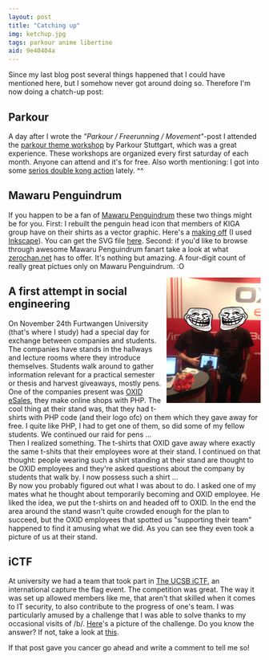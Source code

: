 ```yaml
---
layout: post
title: "Catching up"
img: ketchup.jpg
tags: parkour anime libertine
aid: 9e40404a
---
```


Since my last blog post several things happened that I could have mentioned here, but I somehow never got around doing so. Therefore I'm now doing a chatch-up post:

## Parkour
A day after I wrote the *"Parkour / Freerunning / Movement"*-post I attended the [parkour theme workshop](http://www.parkour-stuttgart.de/training/themenworkshop) by Parkour Stuttgart, which was a great experience. These workshops are organized every first saturday of each month. Anyone can attend and it's for free. Also worth mentioning: I got into some [serios double kong action](/assets/img/blog/doublekong.png) lately. ^^

## Mawaru Penguindrum
If you happen to be a fan of [Mawaru Penguindrum](http://penguindrum.jp) these two things might be for you. First: I rebuilt the penguin head icon that members of KIGA group have on their shirts as a vector graphic. Here's a [making off](/assets/img/blog/mpd_makeoff.jpg) (I used [Inkscape](http://inkscape.org)). You can get the SVG file [here](/assets/dl/pingu.svg). Second: if you'd like to browse through awesome Mawaru Penguindrum fanart take a look at what [zerochan.net](http://www.zerochan.net/Mawaru+Penguindrum?p=1) has to offer. It's nothing but amazing. A four-digit count of really great pictues only on Mawaru Penguindrum. :O

<img src="/assets/img/blog/oxid.jpg" style="float: right; margin: 0 0 7px 7px;">

## A first attempt in social engineering
On November 24th Furtwangen University (that's where I study) had a special day for exchange between companies and students. The companies have stands in the hallways and lecture rooms where they introduce themselves. Students walk around to gather information relevant for a practical semester or thesis and harvest giveaways, mostly pens. One of the companies present was [OXID eSales](http://www.oxid-esales.com), they make online shops with PHP. The cool thing at their stand was, that they had t-shirts with PHP code (and their logo ofc) on them which they gave away for free. I quite like PHP, I had to get one of them, so did some of my fellow students. We continued our raid for pens ...  
Then I realized something. The t-shirts that OXID gave away where exactly the same t-shits that their employees wore at their stand. I continued on that thought: people wearing such a shirt standing at their stand are thought to be OXID employees and they're asked questions about the company by students that walk by. I now possess such a shirt ...  
By now you probably figured out what I was about to do. I asked one of my mates what he thought about temporarily becoming and OXID employee. He liked the idea, we put the t-shirts on and headed off to OXID. In the end the area around the stand wasn't quite crowded enough for the plan to succeed, but the OXID employees that spotted us "supporting their team" happened to find it amusing what we did. As you can see they even took a picture of us at their stand.

## iCTF
At university we had a team that took part in [The UCSB iCTF](http://ictf.cs.ucsb.edu), an international capture the flag event. The competition was great. The way it was set up allowed members like me, that aren't that skilled when it comes to IT security, to also contribute to the progress of one's team. I was particularly amused by a challenge that I was able to solve thanks to my occasional visits of /b/. [Here](/assets/img/blog/ictf.png)'s a picture of the challenge. Do you know the answer? If not, take a look at [this](/assets/img/blog/haikus.jpg).

If that post gave you cancer go ahead and write a comment to tell me so!
